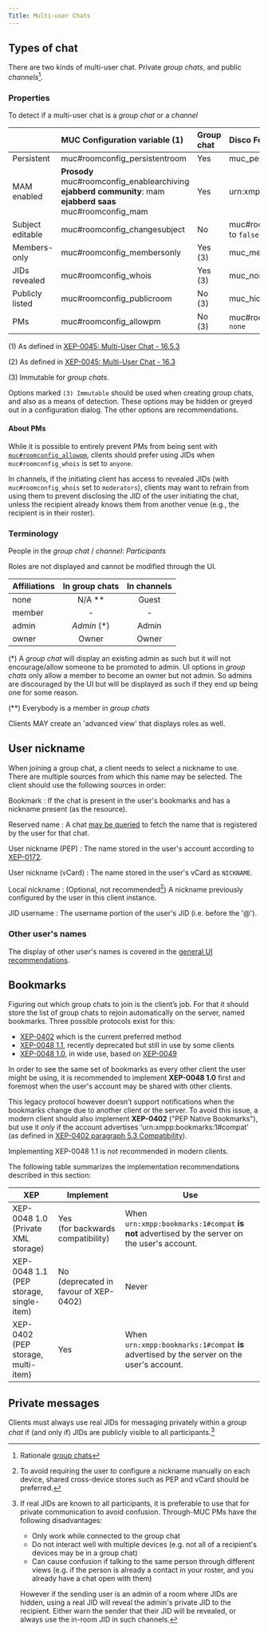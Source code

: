 ```yaml
---
Title: Multi-user Chats
---
```


## Types of chat

There are two kinds of multi-user chat. Private *group chats*, and public *channels*[^rationale-gc].

### Properties

To detect if a multi-user chat is a *group chat* or a *channel*

|                  | MUC Configuration variable (1) | Group chat | Disco Feature (2)  | Channel | Disco Feature (2)  |
|:-----------------|:-------------------|:-----------|:---------------|:--------|:---------------|
| Persistent       | muc#roomconfig_persistentroom | Yes        | muc_persistent | Yes     | muc_persistent |
| MAM enabled      | **Prosody** muc#roomconfig_enablearchiving<br>**ejabberd community**: mam<br>**ejabberd saas** muc#roomconfig_mam | Yes        | urn:xmpp:mam:2 | Yes     | urn:xmpp:mam:2  |
| Subject editable | muc#roomconfig_changesubject | No         | muc#roomconfig_changesubject to `false` | No      | muc#roomconfig_changesubject to `false` |
| Members-only     | muc#roomconfig_membersonly | Yes (3)   | muc_membersonly | No      | muc_open      |
| JIDs revealed    | muc#roomconfig_whois | Yes (3)   | muc_nonanonymous| No      | muc_semianonymous |
| Publicly listed  | muc#roomconfig_publicroom | No  (3)   | muc_hidden      | Yes     | muc_public    |
| PMs              | muc#roomconfig_allowpm | No  (3)   | muc#roomconfig_allowpm to `none` | Yes     | muc#roomconfig_allowpm to `anyone` |

(1) As defined in [XEP-0045: Multi-User Chat - 16.5.3](/extensions/xep-0045.html#registrar-formtype-owner)

(2) As defined in [XEP-0045: Multi-User Chat - 16.3](/extensions/xep-0045.html#registrar-features)

(3) Immutable for *group chats*.

Options marked `(3) Immutable` should be used when creating group chats, and also as a means of detection. These options may be hidden or greyed out in a configuration dialog. The other options are recommendations.

#### About PMs

While it is possible to entirely prevent PMs from being sent with
[`muc#roomconfig_allowpm`](/extensions/xep-0045.html#privatemessage),
clients should prefer using JIDs when `muc#roomconfig_whois` is set to `anyone`.

In channels, if the initiating client has access to revealed JIDs (with
`muc#roomconfig_whois` set to `moderators`), clients may want to refrain from
using them to prevent disclosing the JID of the user initiating the chat,
unless the recipient already knows them from another venue (e.g., the
recipient is in their roster).

### Terminology

People in the *group chat* / *channel*: *Participants*

Roles are not displayed and cannot be modified through the UI.


| Affiliations | In group chats | In channels |
|:-------------|:--------------:|:-----------:|
| none         | N/A **         | Guest       |
| member       | -              | -           |
| admin        | *Admin* (\*)   | Admin       |
| owner        | Owner          | Owner       |

(\*) A *group chat* will display an existing admin as such but it will not encourage/allow
someone to be promoted to admin. UI options in *group chats* only allow a member to become
an owner but not admin. So admins are discouraged by the UI but will be displayed as such
if they end up being one for some reason.

(\*\*) Everybody is a member in *group chats*

Clients MAY create an 'advanced view' that displays roles as well.

## User nickname

When joining a group chat, a client needs to select a nickname to use. There are multiple
sources from which this name may be selected. The client should use the following sources
in order:

Bookmark
: If the chat is present in the user's bookmarks and has a nickname present (as the resource).

Reserved name
: A chat [may be queried](/extensions/xep-0045.html#reservednick) to fetch the
    name that is registered by the user for that chat.

User nickname (PEP)
: The name stored in the user's account according to
    [XEP-0172](/extensions/xep-0172.html#manage).

User nickname (vCard)
: The name stored in the user's vCard as `NICKNAME`.

Local nickname
: (Optional, not recommended[^local-nickname]) A nickname previously configured by the user in this client instance.

JID username
: The username portion of the user's JID (i.e. before the '@').

### Other user's names

The display of other user's names is covered in the [general UI recommendations](/implementation-guidelines/design#names).

## Bookmarks

Figuring out which group chats to join is the client’s job. For that it
should store the list of group chats to rejoin automatically on the
server, named bookmarks. Three possible protocols exist for this:

- [XEP-0402](/extensions/xep-0402.html) which is the
  current preferred method
- [XEP-0048 1.1](/extensions/xep-0048.html), recently
  deprecated but still in use by some clients
- [XEP-0048 1.0](/extensions/attic/xep-0048-1.0.html),
  in wide use, based on
  [XEP-0049](/extensions/xep-0049.html)

In order to see the same set of bookmarks as every other client the
user might be using, it is recommended to implement **XEP-0048 1.0** first
and foremost when the user's account may be shared with other clients.

This legacy protocol however doesn’t support notifications when the bookmarks
change due to another client or the server. To avoid this issue, a modern client
should also implement **XEP-0402** ("PEP Native Bookmarks"), but use it *only* if the account
advertises 'urn:xmpp:bookmarks:1#compat' (as defined in [XEP-0402 paragraph 5.3
Compatibility](/extensions/xep-0402.html#compatibility)).

Implementing XEP-0048 1.1 is not recommended in modern clients.

The following table summarizes the implementation recommendations described in this section:

| XEP                                        | Implement                                | Use                                                                         |
|--------------------------------------------|------------------------------------------|-----------------------------------------------------------------------------|
| XEP-0048 1.0<br>(Private XML storage)      | Yes<br>(for backwards compatibility)     | When `urn:xmpp:bookmarks:1#compat` **is not** advertised by the server on the user's account. |
| XEP-0048 1.1<br>(PEP storage, single-item) | No<br>(deprecated in favour of XEP-0402) | Never                                                                       |
| XEP-0402<br>(PEP storage, multi-item)      | Yes                                      | When `urn:xmpp:bookmarks:1#compat` **is** advertised by the server on the user's account.     |

## Private messages

Clients must always use real JIDs for messaging privately within a *group chat* if (and only if) JIDs are publicly visible to all participants.[^pm-realjid]

<!-- Footnotes -->

[^rationale-gc]: Rationale [group chats](/implementation-guidelines/rationale#group-chats)
[^local-nickname]: To avoid requiring the user to configure a nickname manually on each device, shared cross-device stores such as PEP and vCard should be preferred.
[^pm-realjid]: If real JIDs are known to all participants, it is preferable to use that for private communication to avoid confusion. Through-MUC PMs have the following disadvantages:

    - Only work while connected to the group chat
    - Do not interact well with multiple devices (e.g. not all of a recipient's devices may be in a group chat)
    - Can cause confusion if talking to the same person through different views (e.g. if the person is already a contact in your roster, and you already have a chat open with them)

    However if the sending user is an admin of a room where JIDs are hidden, using a real JID will reveal the admin's private JID to the recipient. Either warn the sender that their JID will be revealed, or always use the in-room JID in such channels.
